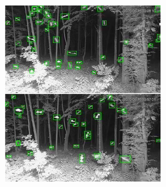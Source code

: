 ![20200615-222713-225718](in/20200615/20200615-222713-225718_0_.jpg)
![20200615-225723-232728](in/20200615/20200615-225723-232728_0_.jpg)
